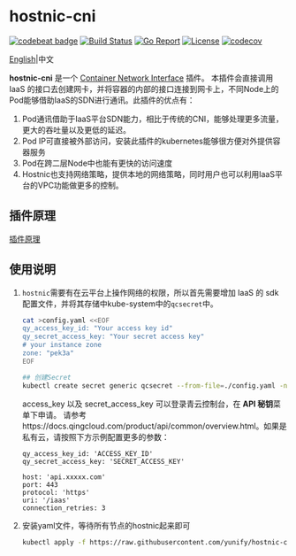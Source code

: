 # hostnic-cni

[![codebeat badge](https://codebeat.co/badges/33b711c7-0d90-4023-8bb1-db32ec32e4b7)](https://codebeat.co/projects/github-com-yunify-hostnic-cni-master) [![Build Status](https://travis-ci.org/yunify/hostnic-cni.svg?branch=master)](https://travis-ci.org/yunify/hostnic-cni) [![Go Report](https://goreportcard.com/badge/github.com/yunify/hostnic-cni)](https://goreportcard.com/report/github.com/yunify/hostnic-cni) [![License](https://img.shields.io/github/license/openshift/source-to-image.svg)](https://www.apache.org/licenses/LICENSE-2.0.html) [![codecov](https://codecov.io/gh/yunify/hostnic-cni/branch/master/graph/badge.svg)](https://codecov.io/gh/yunify/hostnic-cni)


[English](README.md)|中文

**hostnic-cni** 是一个 [Container Network Interface](https://github.com/containernetworking/cni) 插件。 本插件会直接调用 IaaS 的接口去创建网卡，并将容器的内部的接口连接到网卡上，不同Node上的Pod能够借助IaaS的SDN进行通讯。此插件的优点有：

1. Pod通讯借助于IaaS平台SDN能力，相比于传统的CNI，能够处理更多流量，更大的吞吐量以及更低的延迟。
2. Pod IP可直接被外部访问，安装此插件的kubernetes能够很方便对外提供容器服务
3. Pod在跨二层Node中也能有更快的访问速度
4. Hostnic也支持网络策略，提供本地的网络策略，同时用户也可以利用IaaS平台的VPC功能做更多的控制。

## 插件原理

[插件原理](docs/proposal.md)

## 使用说明


1. `hostnic`需要有在云平台上操作网络的权限，所以首先需要增加 IaaS 的 sdk 配置文件，并将其存储中kube-system中的`qcsecret`中。

    ```bash
    cat >config.yaml <<EOF
    qy_access_key_id: "Your access key id"
    qy_secret_access_key: "Your secret access key"
    # your instance zone
    zone: "pek3a"
    EOF

    ## 创建Secret
    kubectl create secret generic qcsecret --from-file=./config.yaml -n kube-system
    ```
    access_key 以及 secret_access_key 可以登录青云控制台，在 **API 秘钥**菜单下申请。  请参考https://docs.qingcloud.com/product/api/common/overview.html。如果是私有云，请按照下方示例配置更多的参数：
    ```
    qy_access_key_id: 'ACCESS_KEY_ID'
    qy_secret_access_key: 'SECRET_ACCESS_KEY'

    host: 'api.xxxxx.com'
    port: 443
    protocol: 'https'
    uri: '/iaas'
    connection_retries: 3
    ```
2. 安装yaml文件，等待所有节点的hostnic起来即可
    ```bash
    kubectl apply -f https://raw.githubusercontent.com/yunify/hostnic-cni/master/deploy/hostnic.yaml
    ```

